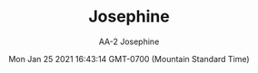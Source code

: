 ---
category: "wall_covering"
date: "Mon Jan 25 2021 16:43:14 GMT-0700 (Mountain Standard Time)"
description: "null"
designer: "Amy Abig"
href: "https://www.areaenvironments.com/amy-abig"
image_primary: "./img/AA_Josephine+Art+Repeat.jpg"
image_secondary: "./img/AA+Josephine+Interior.jpg"
image_thumb: "./img/Amy+Abig.png"
manufacturer: "Area Environments"
slug: "/manufacturers/area_environments/wall_covering/josephine"
subtitle: "AA-2 Josephine"
tags:
  - "area_environments"
  - "wall_covering"
title: "Josephine"
---